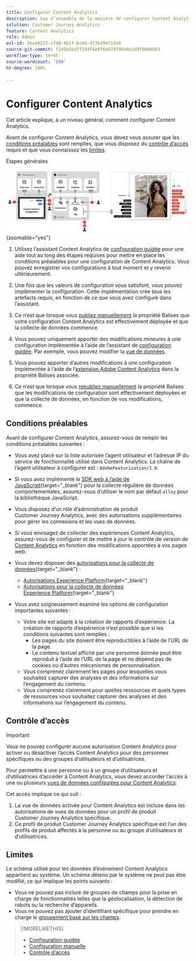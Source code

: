 ```yaml
---
title: Configurer Content Analytics
description: Vue d’ensemble de la manière de configurer Content Analytics
solution: Customer Journey Analytics
feature: Content Analytics
role: Admin
exl-id: 3ea46223-c7d0-4b1f-bc84-4f35494f13a0
source-git-commit: f149a2bd7f184f4e8f6e67979649e2d9f609d603
workflow-type: tm+mt
source-wordcount: '599'
ht-degree: 100%

---
```


# Configurer Content Analytics

Cet article explique, à un niveau général, comment configurer Content Analytics.

Avant de configurer Content Analytics, vous devez vous assurer que les [conditions préalables](#prerequisites) sont remplies, que vous disposez du [contrôle d’accès](#access-control) requis et que vous connaissez les [limites](#limitations).


Étapes générales

![Configuration de Content Analytics](../assets/aca-configuration.svg){zoomable="yes"}

1. Utilisez l’assistant Content Analytics de [configuration guidée](guided.md) pour une aide tout au long des étapes requises pour mettre en place les conditions préalables pour une configuration de Content Analytics. Vous pouvez enregistrer vos configurations à tout moment et y revenir ultérieurement.
1. Une fois que les valeurs de configuration vous satisfont, vous pouvez implémenter la configuration. Cette implémentation crée tous les artefacts requis, en fonction de ce que vous avez configuré dans l’assistant.
1. Ce n’est que lorsque vous [publiez manuellement](manual.md) la propriété Balises que votre configuration Content Analytics est effectivement déployée et que la collecte de données commence.

1. Vous pouvez uniquement apporter des modifications mineures à une configuration implémentée à l’aide de l’assistant de [configuration guidée](guided.md). Par exemple, vous pouvez modifier la [vue de données](/help/data-views/data-views.md).
1. Vous pouvez apporter d’autres modifications à une configuration implémentée à l’aide de l’[extension Adobe Content Analytics](https://experienceleague.adobe.com/fr/docs/experience-platform/tags/extensions/client/content-analytics/overview) dans la propriété Balises associée.
1. Ce n’est que lorsque vous [republiez manuellement](manual.md) la propriété Balises que les modifications de configuration sont effectivement déployées et que la collecte de données, en fonction de vos modifications, commence.


## Conditions préalables

Avant de configurer Content Analytics, assurez-vous de remplir les conditions préalables suivantes :

* Vous avez placé sur la liste autorisée l’agent utilisateur et l’adresse IP du service de fonctionnalité utilisé dans Content Analytics. La chaîne de l’agent utilisateur à configurer est : <code>AdobeFeaturization/1.0</code>.
* Si vous avez implémenté le [SDK web à l’aide de JavaScript](https://experienceleague.adobe.com/fr/docs/experience-platform/web-sdk/install/library){target="_blank"} pour la collecte régulière de données comportementales, assurez-vous d’utiliser le nom par défaut <code>alloy</code> pour la bibliothèque JavaScript.
* Vous disposez d’un rôle d’administration de produit Customer Journey Analytics, avec des autorisations supplémentaires pour gérer les connexions et les vues de données.
* Si vous envisagez de collecter des expériences Content Analytics, assurez-vous de configurer et de mettre à jour le contrôle de version de [Content Analytics](manual.md#versioning) en fonction des modifications apportées à vos pages web.
* Vous devez disposer des [autorisations pour la collecte de données](https://experienceleague.adobe.com/fr/docs/experience-platform/collection/permissions){target="_blank"} :
   * [Autorisations Experience Platform](https://experienceleague.adobe.com/fr/docs/experience-platform/collection/permissions#adobe-experience-platform-permissions){target="_blank"}
   * [Autorisations pour la collecte de données Experience Platform](https://experienceleague.adobe.com/fr/docs/experience-platform/collection/permissions#adobe-experience-platform-data-collection-permissions){target="_blank"}
* Vous avez soigneusement examiné les options de configuration importantes suivantes :

   * Votre site est adapté à la création de rapports d’expérience. La création de rapports d’expérience n’est possible que si les conditions suivantes sont remplies :
      * Les pages du site doivent être reproductibles à l’aide de l’URL de la page.
      * Le contenu textuel affiché par une personne donnée peut être reproduit à l’aide de l’URL de la page et ne dépend pas de cookies ou d’autres mécanismes de personnalisation.
   * Vous comprenez clairement les pages pour lesquelles vous souhaitez capturer des analyses et des informations sur l’engagement du contenu.
   * Vous comprenez clairement pour quelles ressources et quels types de ressources vous souhaitez capturer des analyses et des informations sur l’engagement du contenu.


## Contrôle d’accès

>[!IMPORTANT]
>
>Vous ne pouvez configurer aucune autorisation Content Analytics pour activer ou désactiver l’accès Content Analytics pour des personnes spécifiques ou des groupes d’utilisateurs et d’utilisatrices.
>

Pour permettre à une personne ou à un groupe d’utilisateurs et d’utilisatrices d’accéder à Content Analytics, vous devez accorder l’accès à une ou plusieurs [vues de données configurées pour Content Analytics](guided.md#data-view).

Cet accès implique ce qui suit :

1. La vue de données activée pour Content Analytics est incluse dans les autorisations de vues de données pour un profil de produit Customer Journey Analytics spécifique.
1. Ce profil de produit Customer Journey Analytics spécifique est l’un des profils de produit affectés à la personne ou au groupe d’utilisateurs et d’utilisatrices.

## Limites

Le schéma utilisé pour les données d’événement Content Analytics appartient au système. Un schéma détenu par le système ne peut pas être modifié, ce qui implique les points suivants :

* Vous ne pouvez pas inclure de groupes de champs pour la prise en charge de fonctionnalités telles que la géolocalisation, la détection de robots ou la recherche d’appareils.
* Vous ne pouvez pas ajouter d’identifiant spécifique pour prendre en charge le [groupement basé sur les champs](/help/stitching/fbs.md).

>[!MORELIKETHIS]
>
>* [Configuration guidée](guided.md)
>* [Configuration manuelle](manual.md)
>* [Contrôle d’accès](/help/technotes/access-control.md)
>
